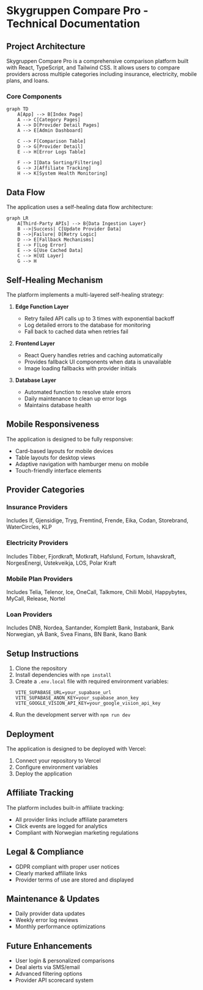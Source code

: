
# Skygruppen Compare Pro - Technical Documentation

## Project Architecture

Skygruppen Compare Pro is a comprehensive comparison platform built with React, TypeScript, and Tailwind CSS. It allows users to compare providers across multiple categories including insurance, electricity, mobile plans, and loans.

### Core Components

```mermaid
graph TD
    A[App] --> B[Index Page]
    A --> C[Category Pages]
    A --> D[Provider Detail Pages]
    A --> E[Admin Dashboard]
    
    C --> F[Comparison Table]
    D --> G[Provider Detail]
    E --> H[Error Logs Table]
    
    F --> I[Data Sorting/Filtering]
    G --> J[Affiliate Tracking]
    H --> K[System Health Monitoring]
```

## Data Flow

The application uses a self-healing data flow architecture:

```mermaid
graph LR
    A[Third-Party APIs] --> B{Data Ingestion Layer}
    B -->|Success| C[Update Provider Data]
    B -->|Failure| D[Retry Logic]
    D --> E[Fallback Mechanisms]
    E --> F[Log Error]
    E --> G[Use Cached Data]
    C --> H[UI Layer]
    G --> H
```

## Self-Healing Mechanism

The platform implements a multi-layered self-healing strategy:

1. **Edge Function Layer**
   - Retry failed API calls up to 3 times with exponential backoff
   - Log detailed errors to the database for monitoring
   - Fall back to cached data when retries fail

2. **Frontend Layer**
   - React Query handles retries and caching automatically
   - Provides fallback UI components when data is unavailable
   - Image loading fallbacks with provider initials

3. **Database Layer**
   - Automated function to resolve stale errors
   - Daily maintenance to clean up error logs
   - Maintains database health

## Mobile Responsiveness

The application is designed to be fully responsive:
- Card-based layouts for mobile devices
- Table layouts for desktop views
- Adaptive navigation with hamburger menu on mobile
- Touch-friendly interface elements

## Provider Categories

### Insurance Providers
Includes If, Gjensidige, Tryg, Fremtind, Frende, Eika, Codan, Storebrand, WaterCircles, KLP

### Electricity Providers
Includes Tibber, Fjordkraft, Motkraft, Hafslund, Fortum, Ishavskraft, NorgesEnergi, Ustekveikja, LOS, Polar Kraft

### Mobile Plan Providers
Includes Telia, Telenor, Ice, OneCall, Talkmore, Chili Mobil, Happybytes, MyCall, Release, Nortel

### Loan Providers
Includes DNB, Nordea, Santander, Komplett Bank, Instabank, Bank Norwegian, yA Bank, Svea Finans, BN Bank, Ikano Bank

## Setup Instructions

1. Clone the repository
2. Install dependencies with `npm install`
3. Create a `.env.local` file with required environment variables:
   ```
   VITE_SUPABASE_URL=your_supabase_url
   VITE_SUPABASE_ANON_KEY=your_supabase_anon_key
   VITE_GOOGLE_VISION_API_KEY=your_google_vision_api_key
   ```
4. Run the development server with `npm run dev`

## Deployment

The application is designed to be deployed with Vercel:

1. Connect your repository to Vercel
2. Configure environment variables
3. Deploy the application

## Affiliate Tracking

The platform includes built-in affiliate tracking:
- All provider links include affiliate parameters
- Click events are logged for analytics
- Compliant with Norwegian marketing regulations

## Legal & Compliance

- GDPR compliant with proper user notices
- Clearly marked affiliate links
- Provider terms of use are stored and displayed

## Maintenance & Updates

- Daily provider data updates
- Weekly error log reviews
- Monthly performance optimizations

## Future Enhancements

- User login & personalized comparisons
- Deal alerts via SMS/email
- Advanced filtering options
- Provider API scorecard system
